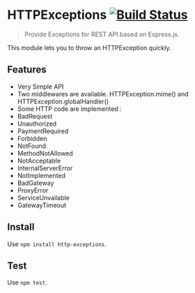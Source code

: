 # HTTPExceptions [![Build Status](https://travis-ci.org/Romakita/httpexceptions.svg?branch=master)](https://travis-ci.org/Romakita/httpexceptions)

> Provide Exceptions for REST API based on Express.js.

This module lets you to throw an HTTPException quickly.

## Features
* Very Simple API
* Two middlewares are available. HTTPException.mime() and HTTPException.globalHandler()
* Some HTTP code are implemented : 
 * BadRequest
 * Unauthorized
 * PaymentRequired
 * Forbidden
 * NotFound
 * MethodNotAllowed
 * NotAcceptable
 * InternalServerError
 * NotImplemented
 * BadGateway
 * ProxyError
 * ServiceUnvailable
 * GatewayTimeout


Install
---

Use `npm install http-exceptions`.

Test
---

Use `npm test`.


[travis]: https://travis-ci.org/